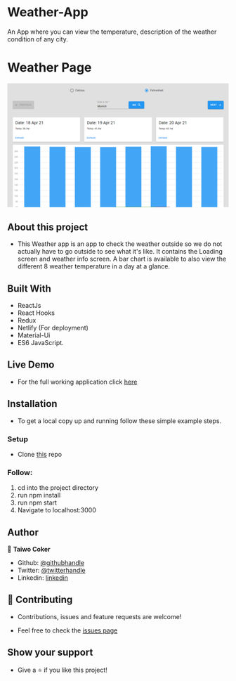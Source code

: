 # Weather-App

An App where you can view the temperature, description of the weather condition of any city.

# Weather Page
![screenshot](./Capture.PNG)

## About this project

- This Weather app is an app to check the weather outside so we do not actually have to go outside to see what it's like. It contains the Loading screen and weather info screen. A bar chart is available to also view the different 8 weather temperature in a day at a glance.


## Built With
- ReactJs
- React Hooks
- Redux
- Netlify (For deployment)
- Material-Ui
- ES6 JavaScript.

## Live Demo
- For the full working application click [here](https://payoneer-weather-app.netlify.app/)

## Installation
- To get a local copy up and running follow these simple example steps.

### Setup
-  Clone [this](https://github.com/taiwocoker/React-Weather-App) repo

### Follow:
1. cd into the project directory
2. run npm install
3. run npm start
4. Navigate to localhost:3000

## Author

👤 **Taiwo Coker**

- Github: [@githubhandle](https://github.com/taiwocoker)
- Twitter: [@twitterhandle](https://twitter.com/SelloCoker)
- Linkedin: [linkedin](https://linkedin.com/in/taiwo-coker)

## 🤝 Contributing

- Contributions, issues and feature requests are welcome!

- Feel free to check the [issues page](https://github.com/taiwocoker/React-Weather-App/issues)

## Show your support

- Give a ⭐️ if you like this project!
